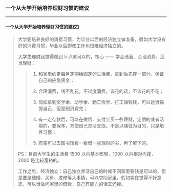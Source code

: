 ### 一个从大学开始培养理财习惯的建议

---
#### 一个从大学开始培养理财习惯的建议》
>
> 大学要培养良好的消费习惯，为毕业以后的经济独立做准备，假如大学没有好的消费习惯，毕业以后即使工作也很难经济独立的。
>
> 大学生理财我觉得做到 5 点就可以的，核心 —— 学会储蓄、合理消费、适当理财：
>>
>> 1. 和家里约定每月定期给固定的生活费，拿到后先存一部分，保证自己的应急资金；
>>
>> 2. 合理消费，钱不乱花，不过度消费，该花的话，不该花的不花；
>>
>> 3. 假如拿到奖学金、助学金、勤工俭学、打工赚钱钱，可以适当犒劳自己，但是别消费完；
>>
>> 4. 有一定存款后，可以在微信、支付宝买一些理财，定期的或者活期的，要保本，方便自己灵活支取，不是以赚钱为目的，只是培养习惯；
>>
>> 5. 有空可以去图书馆看一看借一些理财的书，再了解下的。
>
> PS：目前大学生的生活费 1500 以内基本都够，1000 以内相对拘谨，2000 是比较宽裕的。
>
> 工作之后，经济独立：自己独立养活自己的时候不问家里要钱是可以的，但是要是结婚、买房、进修等大事情，可以求助家里，假如实在觉得不好意思，可以当做问家里的借款，自己有能力的话去还掉。
